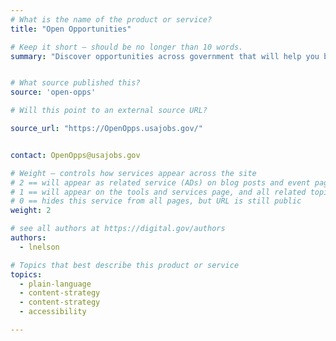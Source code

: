 ```yaml
---
# What is the name of the product or service?
title: "Open Opportunities"

# Keep it short — should be no longer than 10 words.
summary: "Discover opportunities across government that will help you build and make connections."


# What source published this?
source: 'open-opps'

# Will this point to an external source URL?

source_url: "https://OpenOpps.usajobs.gov/"


contact: OpenOpps@usajobs.gov

# Weight — controls how services appear across the site
# 2 == will appear as related service (ADs) on blog posts and event pages
# 1 == will appear on the tools and services page, and all related topic pages
# 0 == hides this service from all pages, but URL is still public
weight: 2

# see all authors at https://digital.gov/authors
authors:
  - lnelson

# Topics that best describe this product or service
topics:
  - plain-language
  - content-strategy
  - content-strategy
  - accessibility

---
```

